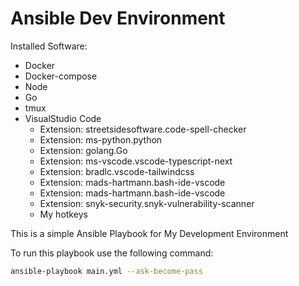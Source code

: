 # Ansible Dev Environment

Installed Software:

- Docker
- Docker-compose
- Node
- Go
- tmux
- VisualStudio Code
    - Extension: streetsidesoftware.code-spell-checker
    - Extension: ms-python.python
    - Extension: golang.Go
    - Extension: ms-vscode.vscode-typescript-next
    - Extension: bradlc.vscode-tailwindcss
    - Extension: mads-hartmann.bash-ide-vscode
    - Extension: mads-hartmann.bash-ide-vscode
    - Extension: snyk-security.snyk-vulnerability-scanner
    - My hotkeys

This is a simple Ansible Playbook for My Development Environment

To run this playbook use the following command:

~~~bash
ansible-playbook main.yml --ask-become-pass
~~~